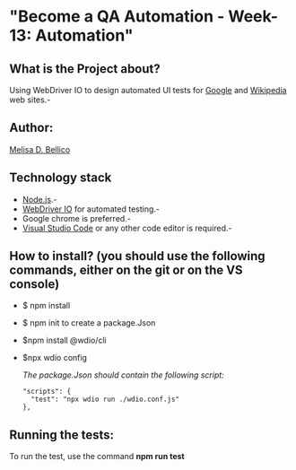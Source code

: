 # "Become a QA Automation - Week-13: Automation"

## What is the Project about?
Using WebDriver IO to design automated UI tests for [Google](https://www.google.com/) and [Wikipedia](https://es.wikipedia.org/) web sites.-

## Author: 
[Melisa D. Bellico](https://www.linkedin.com/in/melisabellico/) 

## Technology stack
* [Node.js](https://nodejs.org/es/docs/).-
* [WebDriver IO](https://webdriver.io/docs/gettingstarted) for automated testing.-
* Google chrome is preferred.-
* [Visual Studio Code](https://code.visualstudio.com/) or any other code editor is required.-

## How to install?  (you should use the following commands, either on the git or on the VS console)
* $ npm install
* $ npm init to create a package.Json
* $npm install @wdio/cli
* $npx wdio config

    *The package.Json should contain the following script:*

      "scripts": {
        "test": "npx wdio run ./wdio.conf.js"
      },

## Running the tests:

To run the test, use the command **npm run test** 
